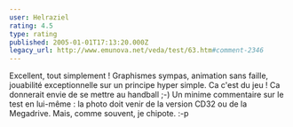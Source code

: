 ```yaml
---
user: Helraziel
rating: 4.5
type: rating
published: 2005-01-01T17:13:20.000Z
legacy_url: http://www.emunova.net/veda/test/63.htm#comment-2346
---
```

Excellent, tout simplement ! Graphismes sympas, animation sans faille, jouabilité exceptionnelle sur un principe hyper simple. Ca c'est du jeu ! Ca donnerait envie de se mettre au handball ;-)
Un minime commentaire sur le test en lui-même : la photo doit venir de la version CD32 ou de la Megadrive. Mais, comme souvent, je chipote. :-p